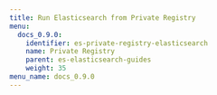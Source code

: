```yaml
---
title: Run Elasticsearch from Private Registry
menu:
  docs_0.9.0:
    identifier: es-private-registry-elasticsearch
    name: Private Registry
    parent: es-elasticsearch-guides
    weight: 35
menu_name: docs_0.9.0
---
```

